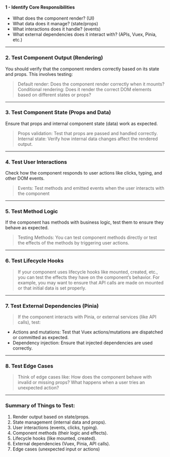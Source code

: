 #### 1 - Identify Core Responsibilities
- What does the component render? (UI)
- What data does it manage? (state/props)
- What interactions does it handle? (events)
- What external dependencies does it interact with? (APIs, Vuex, Pinia, etc.)
 

***
 ### 2. Test Component Output (Rendering)
You should verify that the component renders correctly based on its state and props. This involves testing:

> Default render: Does the component render correctly when it mounts?
Conditional rendering: Does it render the correct DOM elements based on different states or props?
***

### 3. Test Component State (Props and Data)
Ensure that props and internal component state (data) work as expected.

> Props validation: Test that props are passed and handled correctly.
Internal state: Verify how internal data changes affect the rendered output.
***

### 4. Test User Interactions

Check how the component responds to user actions like clicks, typing, and other DOM events.

> Events: Test methods and emitted events when the user interacts with the component

***
### 5. Test Method Logic
If the component has methods with business logic, test them to ensure they behave as expected.

> Testing Methods: You can test component methods directly or test the effects of the methods by triggering user actions.
***
### 6. Test Lifecycle Hooks
> If your component uses lifecycle hooks like mounted, created, etc., you can test the effects they have on the component’s behavior. For example, you may want to ensure that API calls are made on mounted or that initial data is set properly.
***
### 7. Test External Dependencies (Pinia)
> If the component interacts with  Pinia, or external services (like API calls),
> test:
- Actions and mutations: Test that Vuex actions/mutations are dispatched or committed as expected.
- Dependency injection: Ensure that injected dependencies are used correctly.

***
### 8. Test Edge Cases
> Think of edge cases like:
> How does the component behave with invalid or missing props?
> What happens when a user tries an unexpected action?

***

### Summary of Things to Test:
1.  Render output based on state/props.
2.  State management (internal data and props).
3.  User interactions (events, clicks, typing).
4.  Component methods (their logic and effects).
5.  Lifecycle hooks (like mounted, created).
6.  External dependencies (Vuex, Pinia, API calls).
7.  Edge cases (unexpected input or actions)
